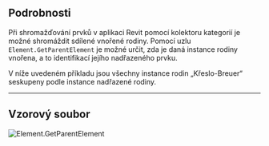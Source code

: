 ## Podrobnosti
Při shromažďování prvků v aplikaci Revit pomocí kolektoru kategorií je možné shromáždit sdílené vnořené rodiny. Pomocí uzlu `Element.GetParentElement` je možné určit, zda je daná instance rodiny vnořena, a to identifikací jejího nadřazeného prvku.

V níže uvedeném příkladu jsou všechny instance rodin „Křeslo-Breuer“ seskupeny podle instance nadřazené rodiny.
___
## Vzorový soubor

![Element.GetParentElement](./Revit.Elements.Element.GetParentElement_img.jpg)
